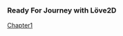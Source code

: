 ### Ready For Journey with Löve2D

[Chapter1](https://tianmatics.github.io/love2d-book/chapters/intro/)

